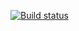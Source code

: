 [![Build status](https://ci.appveyor.com/api/projects/status/avndy1jaoxgd70im?svg=true)](https://ci.appveyor.com/project/solarlime/ajs-homework-8-2)
